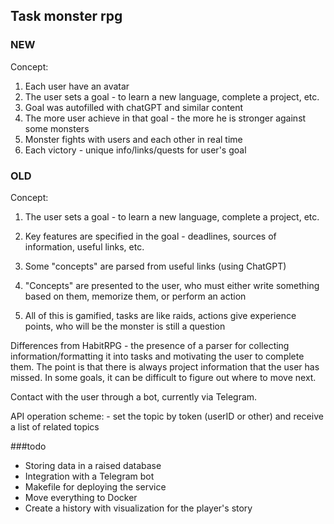 ## Task monster rpg

### NEW

Concept:

1. Each user have an avatar
2. The user sets a goal - to learn a new language, complete a project, etc.
3. Goal was autofilled with chatGPT and similar content
4. The more user achieve in that goal - the more he is stronger against some monsters
5. Monster fights with users and each other in real time
6. Each victory - unique info/links/quests for user's goal

### OLD

Concept:

1. The user sets a goal - to learn a new language, complete a project, etc.

2. Key features are specified in the goal - deadlines, sources of information, useful links, etc.

3. Some "concepts" are parsed from useful links (using ChatGPT)

4. "Concepts" are presented to the user, who must either write something based on them, memorize them, or perform an action

5. All of this is gamified, tasks are like raids, actions give experience points, who will be the monster is still a question

Differences from HabitRPG - the presence of a parser for collecting information/formatting it into tasks and motivating the user to complete them.
The point is that there is always project information that the user has missed. In some goals, it can be difficult to figure out where to move next.

Contact with the user through a bot, currently via Telegram.

API operation scheme: - set the topic by token (userID or other) and receive a list of related topics

###todo
- Storing data in a raised database
- Integration with a Telegram bot
- Makefile for deploying the service
- Move everything to Docker
- Create a history with visualization for the player's story
